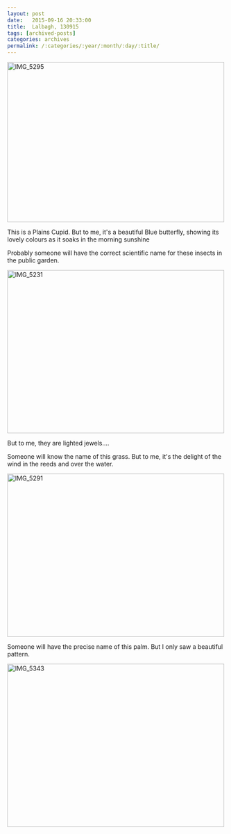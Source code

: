 ```yaml
---
layout: post
date:	2015-09-16 20:33:00
title:  Lalbagh, 130915
tags: [archived-posts]
categories: archives
permalink: /:categories/:year/:month/:day/:title/
---
```

<a data-flickr-embed="true" href="https://www.flickr.com/photos/86494503@N00/21398145435/in/album-72157658184287858/" title="IMG_5295"><img src="https://farm1.staticflickr.com/625/21398145435_7eab57ba45.jpg" width="500" height="368" alt="IMG_5295"></a><script async="async" src="//embedr.flickr.com/assets/client-code.js" charset="utf-8"></script>

This is a Plains Cupid. But to me, it's a beautiful Blue butterfly, showing its lovely colours as it soaks in the morning sunshine

Probably someone will have the correct scientific name for these insects in the public garden.

<a data-flickr-embed="true" href="https://www.flickr.com/photos/86494503@N00/21397859335/in/album-72157658184287858/" title="IMG_5231"><img src="https://farm6.staticflickr.com/5716/21397859335_52613f4f1c.jpg" width="500" height="375" alt="IMG_5231"></a><script async="async" src="//embedr.flickr.com/assets/client-code.js" charset="utf-8"></script>

But to me, they are lighted jewels....


Someone will know the name of this grass. But to me, it's the delight of the wind in the reeds and over the water.


<a data-flickr-embed="true" href="https://www.flickr.com/photos/86494503@N00/21210031110/in/album-72157658184287858/" title="IMG_5291"><img src="https://farm1.staticflickr.com/645/21210031110_2c363a7c01.jpg" width="500" height="375" alt="IMG_5291"></a><script async="async" src="//embedr.flickr.com/assets/client-code.js" charset="utf-8"></script>

Someone will have the precise name of this palm. But I only saw a beautiful pattern.

<a data-flickr-embed="true" href="https://www.flickr.com/photos/86494503@N00/21211438559/in/album-72157658184287858/" title="IMG_5343"><img src="https://farm6.staticflickr.com/5662/21211438559_49c7978c9b.jpg" width="500" height="375" alt="IMG_5343"></a><script async="async" src="//embedr.flickr.com/assets/client-code.js" charset="utf-8"></script>
